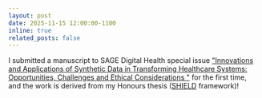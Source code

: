 ```yaml
---
layout: post
date: 2025-11-15 12:00:00-1100
inline: true
related_posts: false
---
```


I submitted a manuscript to SAGE Digital Health special issue ["Innovations and Applications of Synthetic Data in Transforming Healthcare Systems: Opportunities, Challenges and Ethical Considerations
"](https://journals.sagepub.com/topic/collections-dhj/dhj-1_sythetic_data_in_transforming_healthcare/dhj) for the first time, and the work is derived from my Honours thesis ([SHIELD]() framework)!
